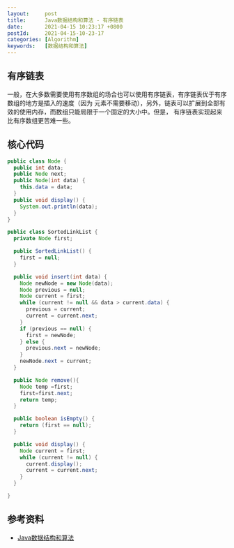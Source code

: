 ```yaml
---
layout:     post
title:      Java数据结构和算法 - 有序链表
date:       2021-04-15 10:23:17 +0800
postId:     2021-04-15-10-23-17
categories: [Algorithm]
keywords:   [数据结构和算法]
---
```


## 有序链表

一般，在大多数需要使用有序数组的场合也可以使用有序链表，有序链表优于有序数组的地方是插入的速度（因为
元素不需要移动），另外，链表可以扩展到全部有效的使用内存，而数组只能局限于一个固定的大小中。但是，
有序链表实现起来比有序数组更苦难一些。

## 核心代码
```java
public class Node {
  public int data;
  public Node next;
  public Node(int data) {
    this.data = data;
  }
  public void display() {
    System.out.println(data);
  }
}
```
```java
public class SortedLinkList {
  private Node first;

  public SortedLinkList() {
    first = null;
  }

  public void insert(int data) {
    Node newNode = new Node(data);
    Node previous = null;
    Node current = first;
    while (current != null && data > current.data) {
      previous = current;
      current = current.next;
    }
    if (previous == null) {
      first = newNode;
    } else {
      previous.next = newNode;
    }
    newNode.next = current;
  }

  public Node remove(){
    Node temp =first;
    first=first.next;
    return temp;
  }

  public boolean isEmpty() {
    return (first == null);
  }

  public void display() {
    Node current = first;
    while (current != null) {
      current.display();
      current = current.next;
    }
  }

}
```

## 参考资料
* [Java数据结构和算法](https://book.douban.com/subject/1144007/)
